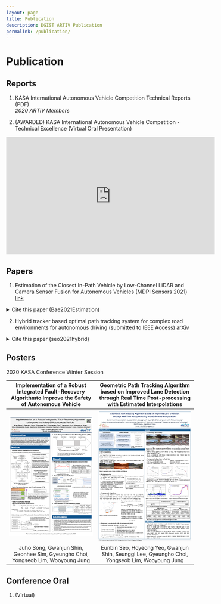 ```yaml
---
layout: page
title: Publication
description: DGIST ARTIV Publication
permalink: /publication/
---
```


# Publication

## Reports
  1. KASA International Autonomous Vehicle Competition Technical Reports (PDF)   
      _2020 ARTIV Members_

  2. (AWARDED) KASA International Autonomous Vehicle Competition - Technical Excellence (Virtual Oral Presentation)

  <iframe width="560" height="315" src="https://www.youtube.com/embed/TB9S6XT2VhI" frameborder="0" allow="accelerometer; autoplay; clipboard-write; encrypted-media; gyroscope; picture-in-picture" allowfullscreen></iframe>


## Papers
  1. Estimation of the Closest In-Path Vehicle by Low-Channel LiDAR and Camera Sensor Fusion for Autonomous Vehicles (MDPI Sensors 2021) [link](https://www.mdpi.com/1424-8220/21/9/3124)
  <details>
  <summary>Cite this paper (Bae2021Estimation)</summary>
  <div markdown="1">       

  ``` 
  @Article{s21093124,
  AUTHOR = {Bae, Hyunjin and Lee, Gu and Yang, Jaeseung and Shin, Gwanjun and Choi, Gyeungho and Lim, Yongseob},
  TITLE = {Estimation of the Closest In-Path Vehicle by Low-Channel LiDAR and Camera Sensor Fusion for Autonomous Vehicles},
  JOURNAL = {Sensors},
  VOLUME = {21},
  YEAR = {2021},
  NUMBER = {9},
  ARTICLE-NUMBER = {3124},
  URL = {https://www.mdpi.com/1424-8220/21/9/3124},
  ISSN = {1424-8220},
  ABSTRACT = {In autonomous driving, using a variety of sensors to recognize preceding vehicles at middle and long distances is helpful for improving driving performance and developing various functions. However, if only LiDAR or cameras are used in the recognition stage, it is difficult to obtain the necessary data due to the limitations of each sensor. In this paper, we proposed a method of converting the vision-tracked data into bird’s eye-view (BEV) coordinates using an equation that projects LiDAR points onto an image and a method of fusion between LiDAR and vision-tracked data. Thus, the proposed method was effective through the results of detecting the closest in-path vehicle (CIPV) in various situations. In addition, even when experimenting with the EuroNCAP autonomous emergency braking (AEB) test protocol using the result of fusion, AEB performance was improved through improved cognitive performance than when using only LiDAR. In the experimental results, the performance of the proposed method was proven through actual vehicle tests in various scenarios. Consequently, it was convincing that the proposed sensor fusion method significantly improved the adaptive cruise control (ACC) function in autonomous maneuvering. We expect that this improvement in perception performance will contribute to improving the overall stability of ACC.},
  DOI = {10.3390/s21093124}
  }
  ```
  </div>
  </details>
  
  2. Hybrid tracker based optimal path tracking system for complex road environments for autonomous driving (submitted to IEEE Access) [arXiv](https://arxiv.org/abs/2104.14285)


  <details>
  <summary>Cite this paper (seo2021hybrid)</summary>
  <div markdown="1">       

  ``` 
@Article{seo2021hybrid,
      title={Hybrid tracker based optimal path tracking system for complex road environments for autonomous driving}, 
      author={Eunbin Seo and Seunggi Lee and Gwanjun Shin and Hoyeong Yeo and Yongseob Lim and Gyeungho Choi},
      year={2021},
      eprint={2104.14285},
      archivePrefix={arXiv},
      primaryClass={cs.RO}
}
  ```
  </div>
  </details>
  



## Posters
  2020 KASA Conference Winter Session
  
  |Implementation of a Robust Integrated Fault-Recovery Algorithmto Improve the Safety of Autonomous Vehicle|Geometric Path Tracking Algorithm based on Improved Lane Detection through Real Time Post-processing with Estimated Interpolations|
|:---:|:---:|
|![img](../assets/img/poster_preview/fault-integraated.png)|![img](../assets/img/poster_preview/geometric_lane.png)|
|Juho Song, Gwanjun Shin, Geonhee Sim, Gyeungho Choi, Yongseob Lim, Wooyoung Jung|Eunbin Seo, Hoyeong Yeo, Gwanjun Shin, Seunggi Lee, Gyeungho Choi, Yongseob Lim, Wooyoung Jung|



## Conference Oral
  1. (Virtual) 







